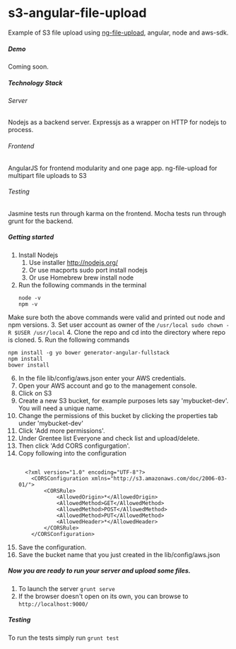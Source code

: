 s3-angular-file-upload
======================

Example of S3 file upload using [ng-file-upload](https://github.com/danialfarid/angular-file-upload), angular, node and aws-sdk.

##### Demo
Coming soon.

##### Technology Stack
###### Server

Nodejs as a backend server.
Expressjs as a wrapper on HTTP for nodejs to process.

###### Frontend

AngularJS for frontend modularity and one page app.
ng-file-upload for multipart file uploads to S3

###### Testing

Jasmine tests run through karma on the frontend.
Mocha tests run through grunt for the backend.

##### Getting started

1. Install Nodejs
    1. Use installer http://nodejs.org/
    2. Or use macports sudo port install nodejs
    3. Or use Homebrew brew install node
2. Run the following commands in the terminal
    ```
    node -v
    npm -v
    ```
Make sure both the above commands were valid and printed out node and npm versions.
3. Set user account as owner of the ```/usr/local sudo chown -R $USER /usr/local```
4. Clone the repo and cd into the directory where repo is cloned.
5. Run the following commands
```
npm install -g yo bower generator-angular-fullstack
npm install
bower install
```
6. In the file lib/config/aws.json enter your AWS credentials.
7. Open your AWS account and go to the management console.
8. Click on S3
9. Create a new S3 bucket, for example purposes lets say 'mybucket-dev'. You will need a unique name.
10. Change the permissions of this bucket by clicking the properties tab under 'mybucket-dev'
11. Click 'Add more permissions'.
12. Under Grentee list Everyone and check list and upload/delete.
13. Then click 'Add CORS configurgation'.
14. Copy following into the configuration
      ```

        <?xml version="1.0" encoding="UTF-8"?>
          <CORSConfiguration xmlns="http://s3.amazonaws.com/doc/2006-03-01/">
              <CORSRule>
                  <AllowedOrigin>*</AllowedOrigin>
                  <AllowedMethod>GET</AllowedMethod>
                  <AllowedMethod>POST</AllowedMethod>
                  <AllowedMethod>PUT</AllowedMethod>
                  <AllowedHeader>*</AllowedHeader>
              </CORSRule>
          </CORSConfiguration>

      ```
15. Save the configuration.
16. Save the bucket name that you just created in the lib/config/aws.json



##### Now you are ready to run your server and upload some files.
1. To launch the server ```grunt serve```
2. If the browser doesn't open on its own, you can browse to ```http://localhost:9000/```

##### Testing
To run the tests simply run ```grunt test```










